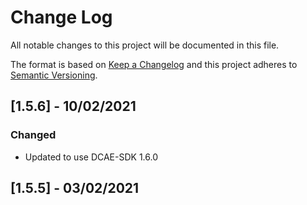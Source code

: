 # Change Log
All notable changes to this project will be documented in this file.

The format is based on [Keep a Changelog](http://keepachangelog.com/)
and this project adheres to [Semantic Versioning](http://semver.org/).

## [1.5.6] - 10/02/2021
### Changed
- Updated to use DCAE-SDK 1.6.0

## [1.5.5] - 03/02/2021      
